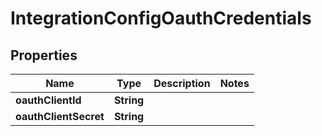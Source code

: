 # IntegrationConfigOauthCredentials

## Properties
Name | Type | Description | Notes
------------ | ------------- | ------------- | -------------
**oauthClientId** | **String** |  | 
**oauthClientSecret** | **String** |  | 
